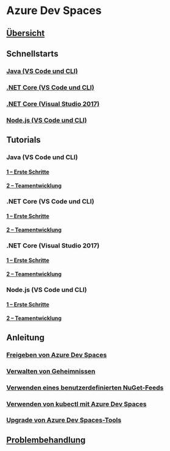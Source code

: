 # Azure Dev Spaces
## [Übersicht](index.yml)

## Schnellstarts
### [Java (VS Code und CLI)](quickstart-java.md)
### [.NET Core (VS Code und CLI)](quickstart-netcore.md)
### [.NET Core (Visual Studio 2017)](quickstart-netcore-visualstudio.md)
### [Node.js (VS Code und CLI)](quickstart-nodejs.md)

## Tutorials
### Java (VS Code und CLI)
#### [1 – Erste Schritte](get-started-java.md)
#### [2 – Teamentwicklung](team-development-java.md)
### .NET Core (VS Code und CLI)
#### [1 – Erste Schritte](get-started-netcore.md)
#### [2 – Teamentwicklung](team-development-netcore.md)
### .NET Core (Visual Studio 2017)
#### [1 – Erste Schritte](get-started-netcore-visualstudio.md)
#### [2 – Teamentwicklung](team-development-netcore-visualstudio.md)
### Node.js (VS Code und CLI)
#### [1 – Erste Schritte](get-started-nodejs.md)
#### [2 – Teamentwicklung](team-development-nodejs.md)

## Anleitung
### [Freigeben von Azure Dev Spaces](how-to/share-dev-spaces.md)
### [Verwalten von Geheimnissen](how-to/manage-secrets.md)
### [Verwenden eines benutzerdefinierten NuGet-Feeds](how-to/use-custom-nuget-feed.md)
### [Verwenden von kubectl mit Azure Dev Spaces](how-to/use-kubectl-with-azure-dev-spaces.md)
### [Upgrade von Azure Dev Spaces-Tools](how-to/upgrade-tools.md)

## [Problembehandlung](troubleshooting.md)



